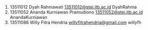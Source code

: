 1. 13511012 Dyah Rahmawati 13511012@stei.itb.ac.id DyahRahma
2. 13511052 Ananda Kurniawan Pramudiono 13511052@stei.itb.ac.id AnandaKurniawan
3. 13511086 Willy Fitra Hendria willyfitrahendria@gmail.com willyfh
